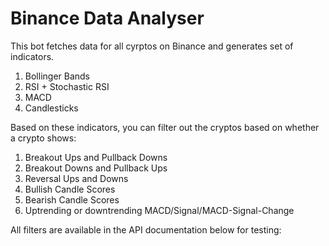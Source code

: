 # Binance Data Analyser
This bot fetches data for all cyrptos on Binance and generates set of indicators.

1. Bollinger Bands
2. RSI + Stochastic RSI
3. MACD
4. Candlesticks

Based on these indicators, you can filter out the cryptos based on whether a crypto shows:

1. Breakout Ups and Pullback Downs
2. Breakout Downs and Pullback Ups
3. Reversal Ups and Downs
4. Bullish Candle Scores
5. Bearish Candle Scores
6. Uptrending or downtrending MACD/Signal/MACD-Signal-Change

All filters are available in the API documentation below for testing:
